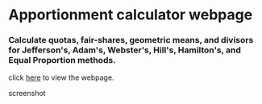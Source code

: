 # Apportionment calculator webpage
### Calculate quotas, fair-shares, geometric means, and divisors for Jefferson's, Adam's, Webster's, Hill's, Hamilton's, and Equal Proportion methods.

click <a href="https://btror.github.io/apportionment.github.io/">here</a> to view the webpage.

screenshot
